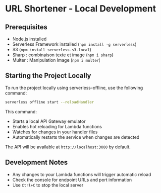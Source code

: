 # URL Shortener - Local Development

## Prerequisites
- Node.js installed
- Serverless Framework installed (`npm install -g serverless`)
- S3 (`npm install serverless-s3-local`)
- Sharp : combinaison texte et image (`npm i sharp`)
- Multer : Manipulation Image (`npm i multer`)

## Starting the Project Locally

To run the project locally using serverless-offline, use the following command:

```bash
serverless offline start --reloadHandler
```

This command:
- Starts a local API Gateway emulator
- Enables hot reloading for Lambda functions
- Watches for changes in your handler files
- Automatically restarts the service when changes are detected

The API will be available at `http://localhost:3000` by default.

## Development Notes
- Any changes to your Lambda functions will trigger automatic reload
- Check the console for endpoint URLs and port information
- Use `Ctrl+C` to stop the local server